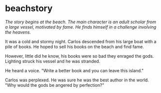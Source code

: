 # beachstory
_The story begins at the beach. The main character is an adult scholar from a large vessel, motivated by fame. He finds himself in a challenge involving the heavens._

It was a cold and stormy night. Carlos descended from his large boat with a pile of books. He hoped to sell his books on the beach and find fame. 

However, little did he know, his books were so bad they enraged the gods. Lighting struck his vessel and he was stranded. 

He heard a voice. "Write a better book and you can leave this island." 

Carlos was perplexed. He was sure he was the best author in the world. "Why would the gods be angered by perfection?"
